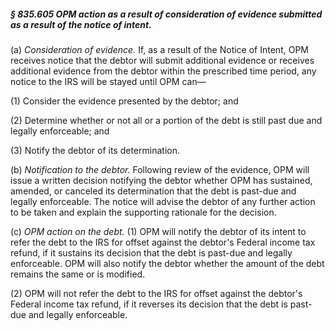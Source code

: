 ##### § 835.605 OPM action as a result of consideration of evidence submitted as a result of the notice of intent. #####

(a) *Consideration of evidence.* If, as a result of the Notice of Intent, OPM receives notice that the debtor will submit additional evidence or receives additional evidence from the debtor within the prescribed time period, any notice to the IRS will be stayed until OPM can—

(1) Consider the evidence presented by the debtor; and

(2) Determine whether or not all or a portion of the debt is still past due and legally enforceable; and

(3) Notify the debtor of its determination.

(b) *Notification to the debtor.* Following review of the evidence, OPM will issue a written decision notifying the debtor whether OPM has sustained, amended, or canceled its determination that the debt is past-due and legally enforceable. The notice will advise the debtor of any further action to be taken and explain the supporting rationale for the decision.

(c) *OPM action on the debt.* (1) OPM will notify the debtor of its intent to refer the debt to the IRS for offset against the debtor's Federal income tax refund, if it sustains its decision that the debt is past-due and legally enforceable. OPM will also notify the debtor whether the amount of the debt remains the same or is modified.

(2) OPM will not refer the debt to the IRS for offset against the debtor's Federal income tax refund, if it reverses its decision that the debt is past-due and legally enforceable.